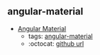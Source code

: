 angular-material 
---
* [Angular Material](https://material.angular.io/)
    * tags: [angular-material](../tags/angular-material.md)
    * :octocat: [github url](https://github.com/angular/material2)
